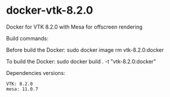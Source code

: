 # docker-vtk-8.2.0
Docker for VTK 8.2.0 with Mesa for offscreen rendering

Build commands:

Before build the Docker: sudo docker image rm vtk-8.2.0:docker

To build the Docker: sudo docker build . -t "vtk-8.2.0:docker"

Dependencies versions:

    VTK: 8.2.0
    mesa: 11.0.7
